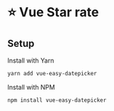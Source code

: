 # ⭐️ Vue Star rate

## Setup
Install with Yarn
```bash
yarn add vue-easy-datepicker
```

Install with NPM
```bash
npm install vue-easy-datepicker
```
